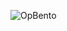 ![OpBento](https://firebasestorage.googleapis.com/v0/b/smartkaksha-fe32c.appspot.com/o/opbento%2FShreyMehra26746.png?alt=media)
